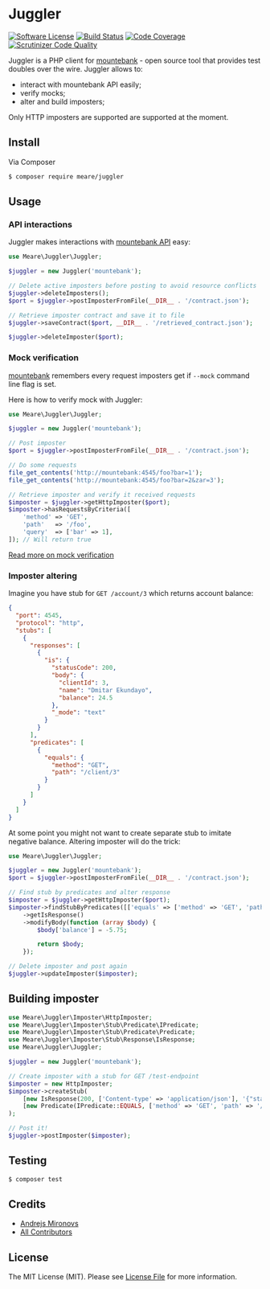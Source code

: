 # Juggler

[![Software License][ico-license]](LICENSE.md)
[![Build Status][ico-build]][link-build]
[![Code Coverage][ico-coverage]][link-coverage]
[![Scrutinizer Code Quality][ico-code-quality]][link-code-quality]

Juggler is a PHP client for [mountebank](http://www.mbtest.org/) - open source tool that provides test doubles over the wire. Juggler allows to:

* interact with mountebank API easily;
* verify mocks;
* alter and build imposters;

Only HTTP imposters are supported are supported at the moment.

## Install

Via Composer

``` bash
$ composer require meare/juggler
```

## Usage
### API interactions
Juggler makes interactions with [mountebank API](http://www.mbtest.org/docs/api/overview) easy:
``` php
use Meare\Juggler\Juggler;

$juggler = new Juggler('mountebank');

// Delete active imposters before posting to avoid resource conflicts
$juggler->deleteImposters();
$port = $juggler->postImposterFromFile(__DIR__ . '/contract.json');

// Retrieve imposter contract and save it to file
$juggler->saveContract($port, __DIR__ . '/retrieved_contract.json');

$juggler->deleteImposter($port);
```
### Mock verification
[mountebank](http://www.mbtest.org/) remembers every request imposters get if `--mock` command line flag is set.

Here is how to verify mock with Juggler:
```php
use Meare\Juggler\Juggler;

$juggler = new Juggler('mountebank');

// Post imposter
$port = $juggler->postImposterFromFile(__DIR__ . '/contract.json');

// Do some requests
file_get_contents('http://mountebank:4545/foo?bar=1');
file_get_contents('http://mountebank:4545/foo?bar=2&zar=3');

// Retrieve imposter and verify it received requests
$imposter = $juggler->getHttpImposter($port);
$imposter->hasRequestsByCriteria([
    'method' => 'GET',
    'path'   => '/foo',
    'query'  => ['bar' => 1],
]); // Will return true
```
[Read more on mock verification](http://www.mbtest.org/docs/api/mocks)
### Imposter altering
Imagine you have stub for `GET /account/3` which returns account balance:
```json
{
  "port": 4545,
  "protocol": "http",
  "stubs": [
    {
      "responses": [
        {
          "is": {
            "statusCode": 200,
            "body": {
              "clientId": 3,
              "name": "Dmitar Ekundayo",
              "balance": 24.5
            },
            "_mode": "text"
          }
        }
      ],
      "predicates": [
        {
          "equals": {
            "method": "GET",
            "path": "/client/3"
          }
        }
      ]
    }
  ]
}
```
At some point you might not want to create separate stub to imitate negative balance. Altering imposter will do the trick:
```php
use Meare\Juggler\Juggler;

$juggler = new Juggler('mountebank');
$port = $juggler->postImposterFromFile(__DIR__ . '/contract.json');

// Find stub by predicates and alter response
$imposter = $juggler->getHttpImposter($port);
$imposter->findStubByPredicates([['equals' => ['method' => 'GET', 'path' => '/account/3']]])
    ->getIsResponse()
    ->modifyBody(function (array $body) {
        $body['balance'] = -5.75;

        return $body;
    });

// Delete imposter and post again
$juggler->updateImposter($imposter);
```
## Building imposter
```php
use Meare\Juggler\Imposter\HttpImposter;
use Meare\Juggler\Imposter\Stub\Predicate\IPredicate;
use Meare\Juggler\Imposter\Stub\Predicate\Predicate;
use Meare\Juggler\Imposter\Stub\Response\IsResponse;
use Meare\Juggler\Juggler;

$juggler = new Juggler('mountebank');

// Create imposter with a stub for GET /test-endpoint
$imposter = new HttpImposter;
$imposter->createStub(
    [new IsResponse(200, ['Content-type' => 'application/json'], '{"status":200}')],
    [new Predicate(IPredicate::EQUALS, ['method' => 'GET', 'path' => '/test-endpoint'])]
);

// Post it!
$juggler->postImposter($imposter);

```
## Testing

``` bash
$ composer test
```

## Credits

- [Andrejs Mironovs][link-author]
- [All Contributors][link-contributors]

## License

The MIT License (MIT). Please see [License File](LICENSE.md) for more information.

[ico-license]: https://img.shields.io/badge/license-MIT-brightgreen.svg?style=flat-square
[ico-build]: https://scrutinizer-ci.com/g/meare/juggler/badges/build.png?b=master
[ico-coverage]: https://scrutinizer-ci.com/g/meare/juggler/badges/coverage.png?b=master
[ico-code-quality]: https://scrutinizer-ci.com/g/meare/juggler/badges/quality-score.png?b=master

[link-build]: https://scrutinizer-ci.com/g/meare/juggler/build-status/master
[link-coverage]: https://scrutinizer-ci.com/g/meare/juggler/?branch=master
[link-code-quality]: https://scrutinizer-ci.com/g/meare/juggler/?branch=master

[link-author]: https://github.com/meare
[link-contributors]: ../../contributors